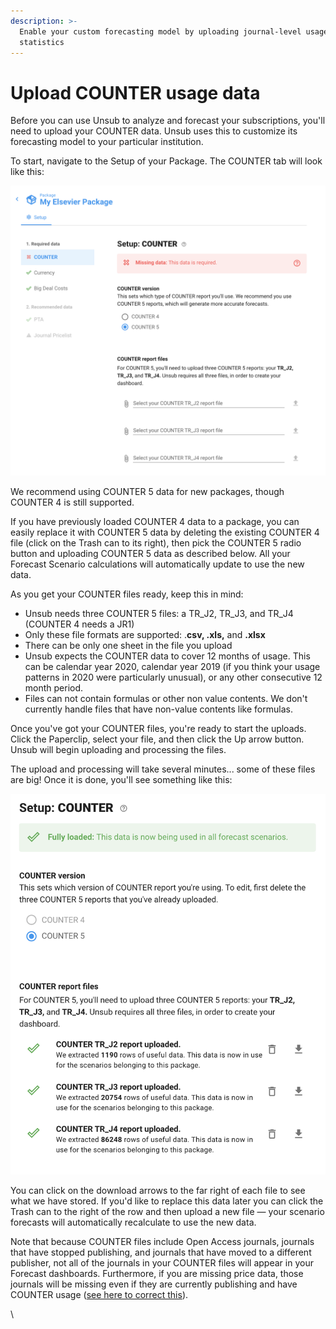 ```yaml
---
description: >-
  Enable your custom forecasting model by uploading journal-level usage
  statistics
---
```


# Upload COUNTER usage data

Before you can use Unsub to analyze and forecast your subscriptions, you'll need to upload your COUNTER data. Unsub uses this to customize its forecasting model to your particular institution.

To start, navigate to the Setup of your Package. The COUNTER tab will look like this:

![](../.gitbook/assets/how-to-upload-counter-usage-data.png)

We recommend using COUNTER 5 data for new packages, though COUNTER 4 is still supported.

If you have previously loaded COUNTER 4 data to a package, you can easily replace it with COUNTER 5 data by deleting the existing COUNTER 4 file (click on the Trash can to its right), then pick the COUNTER 5 radio button and uploading COUNTER 5 data as described below. All your Forecast Scenario calculations will automatically update to use the new data.

As you get your COUNTER files ready, keep this in mind:

* Unsub needs three COUNTER 5 files: a TR\_J2, TR\_J3, and TR\_J4 (COUNTER 4 needs a JR1)
* Only these file formats are supported: .**csv, .xls,** and **.xlsx**
* There can be only one sheet in the file you upload
* Unsub expects the COUNTER data to cover 12 months of usage. This can be calendar year 2020, calendar year 2019 (if you think your usage patterns in 2020 were particularly unusual), or any other consecutive 12 month period.
* Files can not contain formulas or other non value contents. We don't currently handle files that have non-value contents like formulas.

Once you've got your COUNTER files, you're ready to start the uploads. Click the Paperclip, select your file, and then click the Up arrow button. Unsub will begin uploading and processing the files.

The upload and processing will take several minutes... some of these files are big! Once it is done, you'll see something like this:

![](../.gitbook/assets/how-to-upload-counter-usage-data-success.png)

You can click on the download arrows to the far right of each file to see what we have stored. If you'd like to replace this data later you can click the Trash can to the right of the row and then upload a new file — your scenario forecasts will automatically recalculate to use the new data.

Note that because COUNTER files include Open Access journals, journals that have stopped publishing, and journals that have moved to a different publisher, not all of the journals in your COUNTER files will appear in your Forecast dashboards. Furthermore, if you are missing price data, those journals will be missing even if they are currently publishing and have COUNTER usage ([see here to correct this](upload-title-prices.md)).

\
